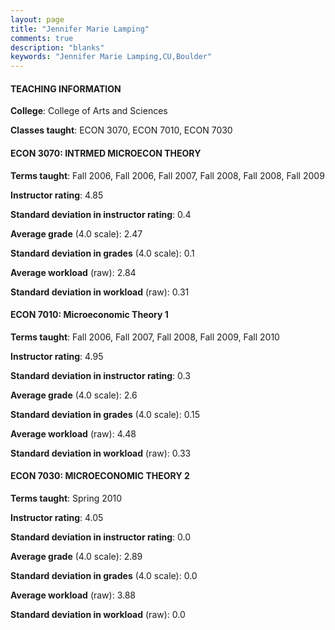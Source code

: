 ```yaml
---
layout: page
title: "Jennifer Marie Lamping" 
comments: true
description: "blanks"
keywords: "Jennifer Marie Lamping,CU,Boulder"
---
```

<head>
<script src="https://ajax.googleapis.com/ajax/libs/jquery/2.1.3/jquery.min.js"></script>
<script src="https://dl.dropboxusercontent.com/s/pc42nxpaw1ea4o9/highcharts.js?dl=0"></script>
<!-- <script src="../assets/js/highcharts.js"></script> -->
<style type="text/css">@font-face {
	font-family: "Bebas Neue";
	src: url(https://www.filehosting.org/file/details/544349/BebasNeue Regular.otf) format("opentype");
	}
	h1.Bebas { 
		font-family: "Bebas Neue", Verdana, Tahoma;
	}
</style>
</head>
	   
#### TEACHING INFORMATION

**College**: College of Arts and Sciences

**Classes taught**: ECON 3070, ECON 7010, ECON 7030

#### ECON 3070: INTRMED MICROECON THEORY

**Terms taught**: Fall 2006, Fall 2006, Fall 2007, Fall 2008, Fall 2008, Fall 2009

**Instructor rating**: 4.85

**Standard deviation in instructor rating**: 0.4

**Average grade** (4.0 scale): 2.47

**Standard deviation in grades** (4.0 scale): 0.1

**Average workload** (raw): 2.84

**Standard deviation in workload** (raw): 0.31

#### ECON 7010: Microeconomic Theory 1

**Terms taught**: Fall 2006, Fall 2007, Fall 2008, Fall 2009, Fall 2010

**Instructor rating**: 4.95

**Standard deviation in instructor rating**: 0.3

**Average grade** (4.0 scale): 2.6

**Standard deviation in grades** (4.0 scale): 0.15

**Average workload** (raw): 4.48

**Standard deviation in workload** (raw): 0.33

#### ECON 7030: MICROECONOMIC THEORY 2

**Terms taught**: Spring 2010

**Instructor rating**: 4.05

**Standard deviation in instructor rating**: 0.0

**Average grade** (4.0 scale): 2.89

**Standard deviation in grades** (4.0 scale): 0.0

**Average workload** (raw): 3.88

**Standard deviation in workload** (raw): 0.0

